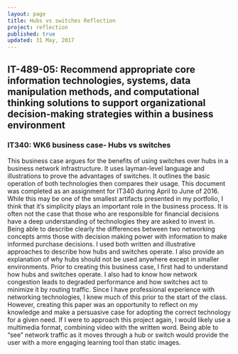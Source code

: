 ```yaml
---
layout: page
title: Hubs vs switches Reflection
project: reflection
published: true
updated: 31 May, 2017
---
```


## IT-489-05: Recommend appropriate core information technologies, systems, data manipulation methods, and computational thinking solutions to support organizational decision-making strategies within a business environment

### IT340: WK6 business case- Hubs vs switches

This business case argues for the benefits of using switches over  hubs in a business network infrastructure. It uses layman-level language and illustrations to prove the advantages of switches. It outlines the basic operation of both technologies then compares their usage. This document was completed as an assignment for IT340 during April to June of 2016.
While this may be one of the smallest artifacts presented in my portfolio, I think that it’s simplicity plays an important role in the business process. It is often not the case that those who are responsible for financial decisions have a deep understanding of technologies they are asked to invest in. Being able to describe clearly the differences between two networking concepts arms those with decision making power with information to make informed purchase decisions.
I used both written and illustrative approaches to describe how hubs and switches operate. I also provide an explanation of why hubs should not be used anywhere except in smaller environments.
Prior to creating this business case, I first had to understand how hubs and switches operate. I also had to know how network congestion leads to degraded performance and how switches act to minimize it by routing traffic. Since I have professional experience with networking technologies, I knew much of this prior to the start of the class. However, creating this paper was an opportunity to reflect on my knowledge and make a persuasive case for adopting the correct technology for a given need.
If I were to approach this project again, I would likely use a multimedia format, combining video with the written word. Being able to “see” network traffic as it moves through a hub or switch would provide the user with a more engaging learning tool than static images.
